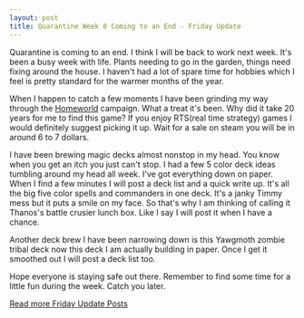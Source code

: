 ```yaml
---
layout: post
title: Quarantine Week 8 Coming to an End - Friday Update
---
```


Quarantine is coming to an end. I think I will be back to work next week. It's been a busy week with life. Plants needing to go in the garden, things need fixing around the house. I haven't had a lot of spare time for hobbies which I feel is pretty standard for the warmer months of the year.

When I happen to catch a few moments I have been grinding my way through the [Homeworld](https://store.steampowered.com/app/244160/Homeworld_Remastered_Collection/) campaign. What a treat it's been. Why did it take 20 years for me to find this game? If you enjoy RTS(real time strategy) games I would definitely suggest picking it up. Wait for a sale on steam you will be in around 6 to 7 dollars.

I have been brewing magic decks almost nonstop in my head. You know when you get an itch you just can't stop. I had a few 5 color deck ideas tumbling around my head all week. I've got everything down on paper. When I find a few minutes I will post a deck list and a quick write up. It's all the big five color spells and commanders in one deck. It's a janky Timmy mess but it puts a smile on my face. So that's why I am thinking of calling it Thanos's battle crusier lunch box. Like I say I will post it when I have a chance.

Another deck brew I have been narrowing down is this Yawgmoth zombie tribal deck now this deck I am actually building in paper. Once I get it smoothed out I will post a deck list too.

Hope everyone is staying safe out there. Remember to find some time for a little fun during the week. Catch you later.

[Read more Friday Update Posts](https://tactictalisman.github.io/friday/)
